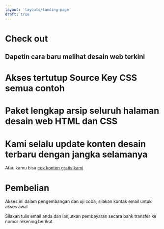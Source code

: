 ```yaml
---
layout: 'layouts/landing-page'
draft: true
---
```


<main class="akses-page wide-card-index" id="main">
    <div class="wrapper">
        <div class="region">
            <div class="akses__head region">
                <h1>Check out</h1>
                <h2>Dapetin cara baru melihat desain web terkini</h2>
            </div>
            <div class="akses__feature auto-grid region">
                <h1>Akses tertutup Source Key CSS semua contoh</h1>
                <h1>Paket lengkap arsip seluruh halaman desain web HTML dan CSS</h1>
                <h1>Kami selalu update konten desain terbaru dengan jangka selamanya</h1>
            </div>
            <a class="akses__try gap-top-size-2">Atau kamu bisa <a href="/">cek konten gratis kami</a></p>
            <div class="akses__howto w-stack region">
                <h1>Pembelian</h1>
                <p>Akses ini dalam pengembangan dan uji coba, silakan kontak email untuk akses awal</p>
                <p>Silakan tulis email anda dan lanjutkan pembayaran secara bank transfer ke
                nomor rekening berikut.</p>
            </div>
            <div id="paypal-button-container-P-4SC22356SF739513UMKCEHYI"></div>
            <kurva-paypal-button></kurva-paypal-button>
        </div>
    </div>
</main>